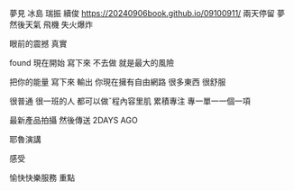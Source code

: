 夢見
冰島
瑞振 續俊
https://20240906book.github.io/09100911/
兩天停留
夢
然後天氣 飛機 失火爆炸

眼前的震撼 
真實

found 現在開始
寫下來
不去做
就是最大的風險

把你的能量
寫下來 輸出
你現在擁有自由網路
很多東西 
很舒服

很普通
很一班的人
都可以做ˇ程內容里肌
累積專注 專一單一一個一項

最新產品拍攝 然後傳送
2DAYS AGO

耶魯演講

感受

愉快快樂服務
重點
